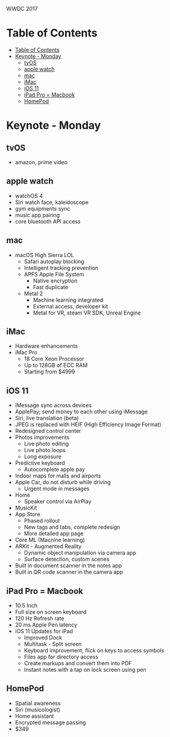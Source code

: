 WWDC 2017

Table of Contents
=================

  * [Table of Contents](#table-of-contents)
  * [Keynote \- Monday](#keynote---monday)
    * [tvOS](#tvos)
    * [apple watch](#apple-watch)
    * [mac](#mac)
    * [iMac](#imac)
    * [iOS 11](#ios-11)
    * [iPad Pro = Macbook](#ipad-pro--macbook)
    * [HomePod](#homepod)

# Keynote - Monday

## tvOS
  - amazon, prime video
## apple watch
  - watchOS 4
  - Siri watch face, kaleidoscope
  - gym equipments sync
  - music app pairing
  - core bluetooth API access
## mac
  - macOS High Sierra LOL
    - Safari autoplay blocking
    - Intelligent tracking prevention
    - APFS Apple File System
      - Native encryption
      - Fast duplicate
    - Metal 2
      - Machine learning integrated
      - External access, developer kit
      - Metal for VR, steam VR SDK, Unreal Engine
## iMac
  - Hardware enhancements
  - iMac Pro
    - 18 Core Xeon Processor
    - Up to 128GB of ECC RAM
    - Starting from $4999
## iOS 11
  - iMessage sync across devices
  - ApplePay; send money to each other using iMessage
  - Siri, live translation (beta)
  - JPEG is replaced with HEIF (High Efficiency Image Format)
  - Redesigned control center
  - Photos improvements
    - Live photo editing
    - Live photo loops
    - Long exposure
  - Predictive keyboard
    - Autocomplete apple pay
  - Indoor maps for malls and airports
  - Apple Car, do not disturb while driving
    - Urgent mode in messages
  - Home
    - Speaker control via AirPlay
  - MusicKit
  - App Store
    - Phased rollout
    - New tags and tabs, complete redesign
    - More detailed app page
  - Core ML (Macnine learning)
  - ARKit - Augmented Reality
    - Dynamic object manipulation via camera app
    - Surface detection, custom scenes
  - Built in document scanner in the notes app
  - Built in QR code scanner in the camera app
## iPad Pro = Macbook
  - 10.5 Inch
  - Full size on screen keyboard
  - 120 Hz Refresh rate
  - 20 ms Apple Pen latency
  - iOS 11 Updates for iPad
    - Improved Dock
    - Multitask - Split screen
    - Keyboard improvement, flick on keys to access symbols
    - Files app for directory access
    - Create markups and convert them into PDF
    - Instant notes with a tap on lock screen using pen
## HomePod
  - Spatial awareness
  - Siri (musicologist)
  - Home assistant
  - Encrypted message passing
  - $349
